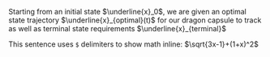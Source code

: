 Starting from an initial state $\underline{x}_0$, we are given an optimal state trajectory $\underline{x}_{optimal}(t)$ for our dragon capsule to track as well as terminal state requirements $\underline{x}_{terminal}$


This sentence uses `$` delimiters to show math inline:  $\sqrt{3x-1}+(1+x)^2$
